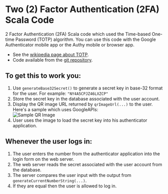
Two (2) Factor Authentication (2FA) Scala Code
=============================================

2 Factor Authentication (2FA) Scala code which used the Time-based One-time Password (TOTP) algorithm.
You can use this code with the Google Authenticator mobile app or the Authy mobile or browser app.

* See the [wikipedia page about TOTP](http://en.wikipedia.org/wiki/Time-based_One-time_Password_Algorithm).	
* Code available from the [git repository](https://github.com/Bunyod/TwoFactorAuth). 
<!---* Maven packages are published via [![Maven Central](https://maven-badges.herokuapp.com/maven-central/com.j256.two-factor-auth/two-factor-auth/badge.svg?style=flat-square)](https://maven-badges.herokuapp.com/maven-central/com.j256.two-factor-auth/two-factor-auth/) --->

## To get this to work you:

1. Use `generateBase32Secret()` to generate a secret key in base-32 format for the user.  For example: `"NY4A5CPJZ46LXZCP"`
2. Store the secret key in the database associated with the user account.
3. Display the QR image URL returned by `qrImageUrl(...)` to the user.  Here's a sample which uses GoogleAPIs:  
![Sample QR Image](https://chart.googleapis.com/chart?chs=200x200&cht=qr&chl=200x200&chld=M|0&cht=qr&chl=otpauth://totp/user@j256.com%3Fsecret%3DNY4A5CPJZ46LXZCP)
4. User uses the image to load the secret key into his authenticator application.

## Whenever the user logs in:

1. The user enters the number from the authenticator application into the login form on the web server.
2. The web server reads the secret associated with the user account from the database.
3. The server compares the user input with the output from `generateCurrentNumberString(...)`.
4. If they are equal then the user is allowed to log in.

<!--- For more details, see the [example program](https://github.com/j256/two-factor-auth/blob/master/src/test/java/com/j256/twofactorauth/TwoFactorAuthExample.java). --->

<!--- # ChangeLog Release Notes --->

<!--- See the [ChangeLog.txt file](src/main/javadoc/doc-files/changelog.txt). --->
